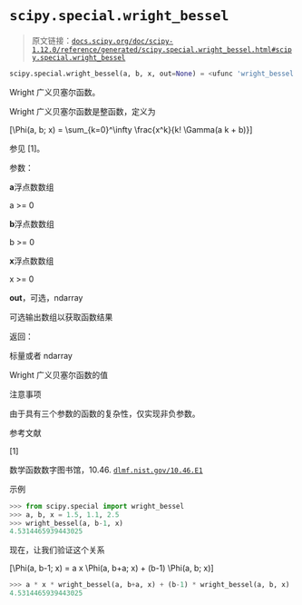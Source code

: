 # `scipy.special.wright_bessel`

> 原文链接：[`docs.scipy.org/doc/scipy-1.12.0/reference/generated/scipy.special.wright_bessel.html#scipy.special.wright_bessel`](https://docs.scipy.org/doc/scipy-1.12.0/reference/generated/scipy.special.wright_bessel.html#scipy.special.wright_bessel)

```py
scipy.special.wright_bessel(a, b, x, out=None) = <ufunc 'wright_bessel'>
```

Wright 广义贝塞尔函数。

Wright 广义贝塞尔函数是整函数，定义为

\[\Phi(a, b; x) = \sum_{k=0}^\infty \frac{x^k}{k! \Gamma(a k + b)}\]

参见 [1]。

参数：

**a**浮点数数组

a >= 0

**b**浮点数数组

b >= 0

**x**浮点数数组

x >= 0

**out**，可选，ndarray

可选输出数组以获取函数结果

返回：

标量或者 ndarray

Wright 广义贝塞尔函数的值

注意事项

由于具有三个参数的函数的复杂性，仅实现非负参数。

参考文献

[1]

数学函数数字图书馆，10.46. [`dlmf.nist.gov/10.46.E1`](https://dlmf.nist.gov/10.46.E1)

示例

```py
>>> from scipy.special import wright_bessel
>>> a, b, x = 1.5, 1.1, 2.5
>>> wright_bessel(a, b-1, x)
4.5314465939443025 
```

现在，让我们验证这个关系

\[\Phi(a, b-1; x) = a x \Phi(a, b+a; x) + (b-1) \Phi(a, b; x)\]

```py
>>> a * x * wright_bessel(a, b+a, x) + (b-1) * wright_bessel(a, b, x)
4.5314465939443025 
```
